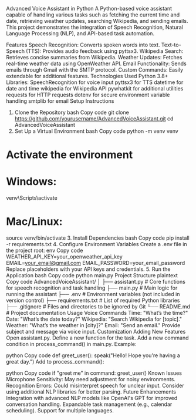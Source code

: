Advanced Voice Assistant in Python
A Python-based voice assistant capable of handling various tasks such as fetching the current time and date, retrieving weather updates, searching Wikipedia, and sending emails. This project demonstrates the integration of Speech Recognition, Natural Language Processing (NLP), and API-based task automation.

Features
Speech Recognition: Converts spoken words into text.
Text-to-Speech (TTS): Provides audio feedback using pyttsx3.
Wikipedia Search: Retrieves concise summaries from Wikipedia.
Weather Updates: Fetches real-time weather data using OpenWeather API.
Email Functionality: Sends emails through Gmail with the SMTP protocol.
Custom Commands: Easily extendable for additional features.
Technologies Used
Python 3.8+
Libraries:
SpeechRecognition for voice input
pyttsx3 for TTS
datetime for date and time
wikipedia for Wikipedia API
pywhatkit for additional utilities
requests for HTTP requests
dotenv for secure environment variable handling
smtplib for email
Setup Instructions
1. Clone the Repository
bash
Copy code
git clone https://github.com/yourusername/AdvancedVoiceAssistant.git
cd AdvancedVoiceAssistant
2. Set Up a Virtual Environment
bash
Copy code
python -m venv venv
# Activate the environment
# Windows:
venv\Scripts\activate
# Mac/Linux:
source venv/bin/activate
3. Install Dependencies
bash
Copy code
pip install -r requirements.txt
4. Configure Environment Variables
Create a .env file in the project root:
env
Copy code
WEATHER_API_KEY=your_openweather_api_key
EMAIL=your_email@gmail.com
EMAIL_PASSWORD=your_email_password
Replace placeholders with your API keys and credentials.
5. Run the Application
bash
Copy code
python main.py
Project Structure
plaintext
Copy code
AdvancedVoiceAssistant/
│
├── assistant.py          # Core functions for speech recognition and task handling
├── main.py               # Main logic for running the assistant
├── .env                  # Environment variables (not included in version control)
├── requirements.txt      # List of required Python libraries
├── .gitignore            # Files and directories to be ignored by Git
└── README.md             # Project documentation
Usage
Voice Commands
Time: "What’s the time?"
Date: "What’s the date today?"
Wikipedia: "Search Wikipedia for [topic]."
Weather: "What’s the weather in [city]?"
Email: "Send an email."
Provide subject and message via voice input.
Customization
Adding New Features
Open assistant.py.
Define a new function for the task.
Add a new command condition in process_command() in main.py.
Example:

python
Copy code
def greet_user():
    speak("Hello! Hope you're having a great day.")
Add to process_command():

python
Copy code
if "greet me" in command:
    greet_user()
Known Issues
Microphone Sensitivity: May need adjustment for noisy environments.
Recognition Errors: Could misinterpret speech for unclear input. Consider using additional NLP libraries for better parsing.
Future Enhancements
Integration with advanced NLP models like OpenAI's GPT for improved conversation handling.
Expandable task management (e.g., calendar scheduling).
Support for multiple languages.
